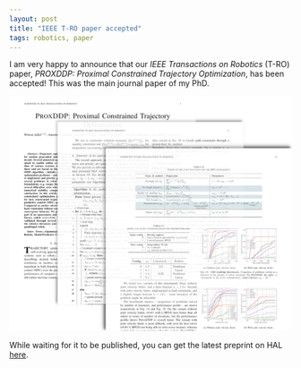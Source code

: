 ```yaml
---
layout: post
title: "IEEE T-RO paper accepted"
tags: robotics, paper
---
```


I am very happy to announce that our _IEEE Transactions on Robotics_ (T-RO) paper, _PROXDDP: Proximal Constrained Trajectory Optimization_, has been accepted!
This was the main journal paper of my PhD.

![aa](/2025-tro-paper-collage.png)

While waiting for it to be published, you can get the latest preprint on HAL [here](https://inria.hal.science/hal-04332348v2).

